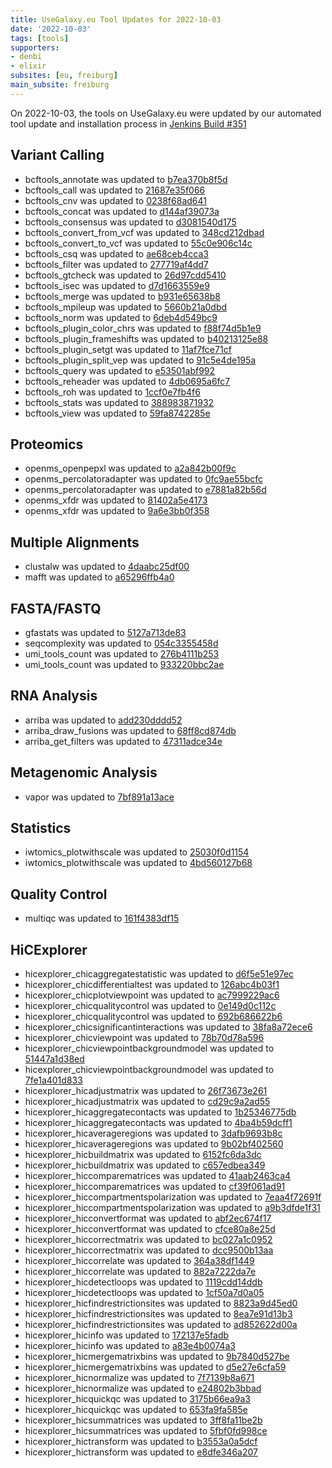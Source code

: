 ```yaml
---
title: UseGalaxy.eu Tool Updates for 2022-10-03
date: '2022-10-03'
tags: [tools]
supporters:
- denbi
- elixir
subsites: [eu, freiburg]
main_subsite: freiburg
---
```


On 2022-10-03, the tools on UseGalaxy.eu were updated by our automated tool update and installation process in [Jenkins Build #351](https://build.galaxyproject.eu/job/usegalaxy-eu/job/install-tools/#351/)


## Variant Calling

- bcftools_annotate was updated to [b7ea370b8f5d](https://toolshed.g2.bx.psu.edu/view/iuc/bcftools_annotate/b7ea370b8f5d)
- bcftools_call was updated to [21687e35f066](https://toolshed.g2.bx.psu.edu/view/iuc/bcftools_call/21687e35f066)
- bcftools_cnv was updated to [0238f68ad641](https://toolshed.g2.bx.psu.edu/view/iuc/bcftools_cnv/0238f68ad641)
- bcftools_concat was updated to [d144af39073a](https://toolshed.g2.bx.psu.edu/view/iuc/bcftools_concat/d144af39073a)
- bcftools_consensus was updated to [d3081540d175](https://toolshed.g2.bx.psu.edu/view/iuc/bcftools_consensus/d3081540d175)
- bcftools_convert_from_vcf was updated to [348cd212dbad](https://toolshed.g2.bx.psu.edu/view/iuc/bcftools_convert_from_vcf/348cd212dbad)
- bcftools_convert_to_vcf was updated to [55c0e906c14c](https://toolshed.g2.bx.psu.edu/view/iuc/bcftools_convert_to_vcf/55c0e906c14c)
- bcftools_csq was updated to [ae68ceb4cca3](https://toolshed.g2.bx.psu.edu/view/iuc/bcftools_csq/ae68ceb4cca3)
- bcftools_filter was updated to [277719af4dd7](https://toolshed.g2.bx.psu.edu/view/iuc/bcftools_filter/277719af4dd7)
- bcftools_gtcheck was updated to [26d97cdd5410](https://toolshed.g2.bx.psu.edu/view/iuc/bcftools_gtcheck/26d97cdd5410)
- bcftools_isec was updated to [d7d1663559e9](https://toolshed.g2.bx.psu.edu/view/iuc/bcftools_isec/d7d1663559e9)
- bcftools_merge was updated to [b931e65638b8](https://toolshed.g2.bx.psu.edu/view/iuc/bcftools_merge/b931e65638b8)
- bcftools_mpileup was updated to [5660b21a0dbd](https://toolshed.g2.bx.psu.edu/view/iuc/bcftools_mpileup/5660b21a0dbd)
- bcftools_norm was updated to [6deb4d549bc9](https://toolshed.g2.bx.psu.edu/view/iuc/bcftools_norm/6deb4d549bc9)
- bcftools_plugin_color_chrs was updated to [f88f74d5b1e9](https://toolshed.g2.bx.psu.edu/view/iuc/bcftools_plugin_color_chrs/f88f74d5b1e9)
- bcftools_plugin_frameshifts was updated to [b40213125e88](https://toolshed.g2.bx.psu.edu/view/iuc/bcftools_plugin_frameshifts/b40213125e88)
- bcftools_plugin_setgt was updated to [11af7fce71cf](https://toolshed.g2.bx.psu.edu/view/iuc/bcftools_plugin_setgt/11af7fce71cf)
- bcftools_plugin_split_vep was updated to [91c5e4de195a](https://toolshed.g2.bx.psu.edu/view/iuc/bcftools_plugin_split_vep/91c5e4de195a)
- bcftools_query was updated to [e53501abf992](https://toolshed.g2.bx.psu.edu/view/iuc/bcftools_query/e53501abf992)
- bcftools_reheader was updated to [4db0695a6fc7](https://toolshed.g2.bx.psu.edu/view/iuc/bcftools_reheader/4db0695a6fc7)
- bcftools_roh was updated to [1ccf0e7fb4f6](https://toolshed.g2.bx.psu.edu/view/iuc/bcftools_roh/1ccf0e7fb4f6)
- bcftools_stats was updated to [388983871932](https://toolshed.g2.bx.psu.edu/view/iuc/bcftools_stats/388983871932)
- bcftools_view was updated to [59fa8742285e](https://toolshed.g2.bx.psu.edu/view/iuc/bcftools_view/59fa8742285e)

## Proteomics

- openms_openpepxl was updated to [a2a842b00f9c](https://toolshed.g2.bx.psu.edu/view/galaxyp/openms_openpepxl/a2a842b00f9c)
- openms_percolatoradapter was updated to [0fc9ae55bcfc](https://toolshed.g2.bx.psu.edu/view/galaxyp/openms_percolatoradapter/0fc9ae55bcfc)
- openms_percolatoradapter was updated to [e7881a82b56d](https://toolshed.g2.bx.psu.edu/view/galaxyp/openms_percolatoradapter/e7881a82b56d)
- openms_xfdr was updated to [81402a5e4173](https://toolshed.g2.bx.psu.edu/view/galaxyp/openms_xfdr/81402a5e4173)
- openms_xfdr was updated to [9a6e3bb0f358](https://toolshed.g2.bx.psu.edu/view/galaxyp/openms_xfdr/9a6e3bb0f358)

## Multiple Alignments

- clustalw was updated to [4daabc25df00](https://toolshed.g2.bx.psu.edu/view/devteam/clustalw/4daabc25df00)
- mafft was updated to [a65296ffb4a0](https://toolshed.g2.bx.psu.edu/view/rnateam/mafft/a65296ffb4a0)

## FASTA/FASTQ

- gfastats was updated to [5127a713de83](https://toolshed.g2.bx.psu.edu/view/bgruening/gfastats/5127a713de83)
- seqcomplexity was updated to [054c3355458d](https://toolshed.g2.bx.psu.edu/view/iuc/seqcomplexity/054c3355458d)
- umi_tools_count was updated to [276b4111b253](https://toolshed.g2.bx.psu.edu/view/iuc/umi_tools_count/276b4111b253)
- umi_tools_count was updated to [933220bbc2ae](https://toolshed.g2.bx.psu.edu/view/iuc/umi_tools_count/933220bbc2ae)

## RNA Analysis

- arriba was updated to [add230dddd52](https://toolshed.g2.bx.psu.edu/view/iuc/arriba/add230dddd52)
- arriba_draw_fusions was updated to [68ff8cd874db](https://toolshed.g2.bx.psu.edu/view/iuc/arriba_draw_fusions/68ff8cd874db)
- arriba_get_filters was updated to [47311adce34e](https://toolshed.g2.bx.psu.edu/view/iuc/arriba_get_filters/47311adce34e)

## Metagenomic Analysis

- vapor was updated to [7bf891a13ace](https://toolshed.g2.bx.psu.edu/view/iuc/vapor/7bf891a13ace)

## Statistics

- iwtomics_plotwithscale was updated to [25030f0d1154](https://toolshed.g2.bx.psu.edu/view/iuc/iwtomics_plotwithscale/25030f0d1154)
- iwtomics_plotwithscale was updated to [4bd560127b68](https://toolshed.g2.bx.psu.edu/view/iuc/iwtomics_plotwithscale/4bd560127b68)

## Quality Control

- multiqc was updated to [161f4383df15](https://toolshed.g2.bx.psu.edu/view/iuc/multiqc/161f4383df15)

## HiCExplorer

- hicexplorer_chicaggregatestatistic was updated to [d6f5e51e97ec](https://toolshed.g2.bx.psu.edu/view/bgruening/hicexplorer_chicaggregatestatistic/d6f5e51e97ec)
- hicexplorer_chicdifferentialtest was updated to [126abc4b03f1](https://toolshed.g2.bx.psu.edu/view/bgruening/hicexplorer_chicdifferentialtest/126abc4b03f1)
- hicexplorer_chicplotviewpoint was updated to [ac7999229ac6](https://toolshed.g2.bx.psu.edu/view/bgruening/hicexplorer_chicplotviewpoint/ac7999229ac6)
- hicexplorer_chicqualitycontrol was updated to [0e149d0c112c](https://toolshed.g2.bx.psu.edu/view/bgruening/hicexplorer_chicqualitycontrol/0e149d0c112c)
- hicexplorer_chicqualitycontrol was updated to [692b686622b6](https://toolshed.g2.bx.psu.edu/view/bgruening/hicexplorer_chicqualitycontrol/692b686622b6)
- hicexplorer_chicsignificantinteractions was updated to [38fa8a72ece6](https://toolshed.g2.bx.psu.edu/view/bgruening/hicexplorer_chicsignificantinteractions/38fa8a72ece6)
- hicexplorer_chicviewpoint was updated to [78b70d78a596](https://toolshed.g2.bx.psu.edu/view/bgruening/hicexplorer_chicviewpoint/78b70d78a596)
- hicexplorer_chicviewpointbackgroundmodel was updated to [51447a1d38ed](https://toolshed.g2.bx.psu.edu/view/bgruening/hicexplorer_chicviewpointbackgroundmodel/51447a1d38ed)
- hicexplorer_chicviewpointbackgroundmodel was updated to [7fe1a401d833](https://toolshed.g2.bx.psu.edu/view/bgruening/hicexplorer_chicviewpointbackgroundmodel/7fe1a401d833)
- hicexplorer_hicadjustmatrix was updated to [26f73673e261](https://toolshed.g2.bx.psu.edu/view/bgruening/hicexplorer_hicadjustmatrix/26f73673e261)
- hicexplorer_hicadjustmatrix was updated to [cd29c9a2ad55](https://toolshed.g2.bx.psu.edu/view/bgruening/hicexplorer_hicadjustmatrix/cd29c9a2ad55)
- hicexplorer_hicaggregatecontacts was updated to [1b25346775db](https://toolshed.g2.bx.psu.edu/view/bgruening/hicexplorer_hicaggregatecontacts/1b25346775db)
- hicexplorer_hicaggregatecontacts was updated to [4ba4b59dcff1](https://toolshed.g2.bx.psu.edu/view/bgruening/hicexplorer_hicaggregatecontacts/4ba4b59dcff1)
- hicexplorer_hicaverageregions was updated to [3dafb9693b8c](https://toolshed.g2.bx.psu.edu/view/bgruening/hicexplorer_hicaverageregions/3dafb9693b8c)
- hicexplorer_hicaverageregions was updated to [9b02bf402560](https://toolshed.g2.bx.psu.edu/view/bgruening/hicexplorer_hicaverageregions/9b02bf402560)
- hicexplorer_hicbuildmatrix was updated to [6152fc6da3dc](https://toolshed.g2.bx.psu.edu/view/bgruening/hicexplorer_hicbuildmatrix/6152fc6da3dc)
- hicexplorer_hicbuildmatrix was updated to [c657edbea349](https://toolshed.g2.bx.psu.edu/view/bgruening/hicexplorer_hicbuildmatrix/c657edbea349)
- hicexplorer_hiccomparematrices was updated to [41aab2463ca4](https://toolshed.g2.bx.psu.edu/view/bgruening/hicexplorer_hiccomparematrices/41aab2463ca4)
- hicexplorer_hiccomparematrices was updated to [cf39f061ad91](https://toolshed.g2.bx.psu.edu/view/bgruening/hicexplorer_hiccomparematrices/cf39f061ad91)
- hicexplorer_hiccompartmentspolarization was updated to [7eaa4f72691f](https://toolshed.g2.bx.psu.edu/view/bgruening/hicexplorer_hiccompartmentspolarization/7eaa4f72691f)
- hicexplorer_hiccompartmentspolarization was updated to [a9b3dfde1f31](https://toolshed.g2.bx.psu.edu/view/bgruening/hicexplorer_hiccompartmentspolarization/a9b3dfde1f31)
- hicexplorer_hicconvertformat was updated to [abf2ec674f17](https://toolshed.g2.bx.psu.edu/view/bgruening/hicexplorer_hicconvertformat/abf2ec674f17)
- hicexplorer_hicconvertformat was updated to [cfce80a8e25d](https://toolshed.g2.bx.psu.edu/view/bgruening/hicexplorer_hicconvertformat/cfce80a8e25d)
- hicexplorer_hiccorrectmatrix was updated to [bc027a1c0952](https://toolshed.g2.bx.psu.edu/view/bgruening/hicexplorer_hiccorrectmatrix/bc027a1c0952)
- hicexplorer_hiccorrectmatrix was updated to [dcc9500b13aa](https://toolshed.g2.bx.psu.edu/view/bgruening/hicexplorer_hiccorrectmatrix/dcc9500b13aa)
- hicexplorer_hiccorrelate was updated to [364a38df1449](https://toolshed.g2.bx.psu.edu/view/bgruening/hicexplorer_hiccorrelate/364a38df1449)
- hicexplorer_hiccorrelate was updated to [882a7222da7e](https://toolshed.g2.bx.psu.edu/view/bgruening/hicexplorer_hiccorrelate/882a7222da7e)
- hicexplorer_hicdetectloops was updated to [1119cdd14ddb](https://toolshed.g2.bx.psu.edu/view/bgruening/hicexplorer_hicdetectloops/1119cdd14ddb)
- hicexplorer_hicdetectloops was updated to [1cf50a7d0a05](https://toolshed.g2.bx.psu.edu/view/bgruening/hicexplorer_hicdetectloops/1cf50a7d0a05)
- hicexplorer_hicfindrestrictionsites was updated to [8823a9d45ed0](https://toolshed.g2.bx.psu.edu/view/bgruening/hicexplorer_hicfindrestrictionsites/8823a9d45ed0)
- hicexplorer_hicfindrestrictionsites was updated to [8ea7e91d13b3](https://toolshed.g2.bx.psu.edu/view/bgruening/hicexplorer_hicfindrestrictionsites/8ea7e91d13b3)
- hicexplorer_hicfindrestrictionsites was updated to [ad852622d00a](https://toolshed.g2.bx.psu.edu/view/bgruening/hicexplorer_hicfindrestrictionsites/ad852622d00a)
- hicexplorer_hicinfo was updated to [172137e5fadb](https://toolshed.g2.bx.psu.edu/view/bgruening/hicexplorer_hicinfo/172137e5fadb)
- hicexplorer_hicinfo was updated to [a83e4b0074a3](https://toolshed.g2.bx.psu.edu/view/bgruening/hicexplorer_hicinfo/a83e4b0074a3)
- hicexplorer_hicmergematrixbins was updated to [9b7840d527be](https://toolshed.g2.bx.psu.edu/view/bgruening/hicexplorer_hicmergematrixbins/9b7840d527be)
- hicexplorer_hicmergematrixbins was updated to [d5e27e6cfa59](https://toolshed.g2.bx.psu.edu/view/bgruening/hicexplorer_hicmergematrixbins/d5e27e6cfa59)
- hicexplorer_hicnormalize was updated to [7f7139b8a671](https://toolshed.g2.bx.psu.edu/view/bgruening/hicexplorer_hicnormalize/7f7139b8a671)
- hicexplorer_hicnormalize was updated to [e24802b3bbad](https://toolshed.g2.bx.psu.edu/view/bgruening/hicexplorer_hicnormalize/e24802b3bbad)
- hicexplorer_hicquickqc was updated to [3175b66ea9a3](https://toolshed.g2.bx.psu.edu/view/bgruening/hicexplorer_hicquickqc/3175b66ea9a3)
- hicexplorer_hicquickqc was updated to [653fa9fa585e](https://toolshed.g2.bx.psu.edu/view/bgruening/hicexplorer_hicquickqc/653fa9fa585e)
- hicexplorer_hicsummatrices was updated to [3ff8fa11be2b](https://toolshed.g2.bx.psu.edu/view/bgruening/hicexplorer_hicsummatrices/3ff8fa11be2b)
- hicexplorer_hicsummatrices was updated to [5fbf0fd998ce](https://toolshed.g2.bx.psu.edu/view/bgruening/hicexplorer_hicsummatrices/5fbf0fd998ce)
- hicexplorer_hictransform was updated to [b3553a0a5dcf](https://toolshed.g2.bx.psu.edu/view/bgruening/hicexplorer_hictransform/b3553a0a5dcf)
- hicexplorer_hictransform was updated to [e8dfe346a207](https://toolshed.g2.bx.psu.edu/view/bgruening/hicexplorer_hictransform/e8dfe346a207)


